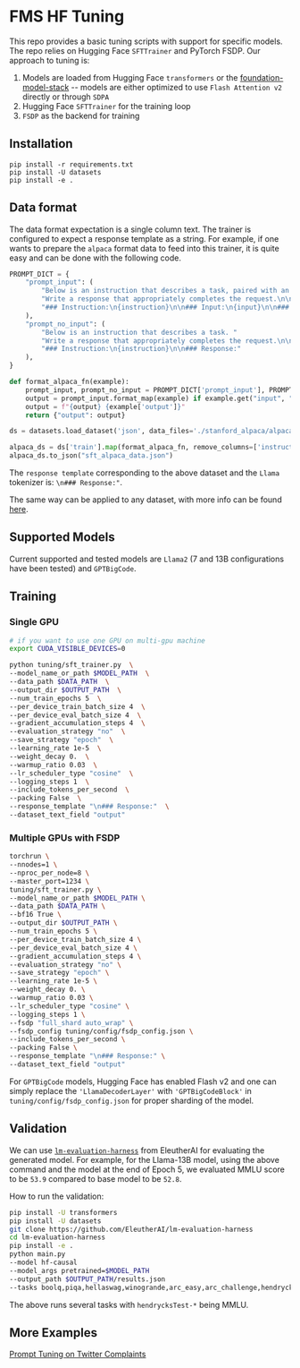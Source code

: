 # FMS HF Tuning

This repo provides a basic tuning scripts with support for specific models. The repo relies on Hugging Face `SFTTrainer` and PyTorch FSDP. Our approach to tuning is:
1. Models are loaded from Hugging Face `transformers` or the [foundation-model-stack](https://github.com/foundation-model-stack/foundation-model-stack) -- models are either optimized to use `Flash Attention v2` directly or through `SDPA`
2. Hugging Face `SFTTrainer` for the training loop
3. `FSDP` as the backend for training

## Installation

```
pip install -r requirements.txt
pip install -U datasets
pip install -e .
```

## Data format
The data format expectation is a single column text. The trainer is configured to expect a response template as a string. For example, if one wants to prepare the `alpaca` format data to feed into this trainer, it is quite easy and can be done with the following code.

```python
PROMPT_DICT = {
    "prompt_input": (
        "Below is an instruction that describes a task, paired with an input that provides further context. "
        "Write a response that appropriately completes the request.\n\n"
        "### Instruction:\n{instruction}\n\n### Input:\n{input}\n\n### Response:"
    ),
    "prompt_no_input": (
        "Below is an instruction that describes a task. "
        "Write a response that appropriately completes the request.\n\n"
        "### Instruction:\n{instruction}\n\n### Response:"
    ),
}

def format_alpaca_fn(example):
    prompt_input, prompt_no_input = PROMPT_DICT['prompt_input'], PROMPT_DICT['prompt_no_input']
    output = prompt_input.format_map(example) if example.get("input", "") != "" else prompt_no_input.format_map(example)
    output = f"{output} {example['output']}"
    return {"output": output}

ds = datasets.load_dataset('json', data_files='./stanford_alpaca/alpaca_data.json')

alpaca_ds = ds['train'].map(format_alpaca_fn, remove_columns=['instruction', 'input'])
alpaca_ds.to_json("sft_alpaca_data.json")
```

The `response template` corresponding to the above dataset and the `Llama` tokenizer is: `\n### Response:"`.

The same way can be applied to any dataset, with more info can be found [here](https://huggingface.co/docs/trl/main/en/sft_trainer#format-your-input-prompts).


## Supported Models

Current supported and tested models are `Llama2` (7 and 13B configurations have been tested) and `GPTBigCode`.

## Training

### Single GPU
```bash
# if you want to use one GPU on multi-gpu machine
export CUDA_VISIBLE_DEVICES=0

python tuning/sft_trainer.py  \
--model_name_or_path $MODEL_PATH  \
--data_path $DATA_PATH  \
--output_dir $OUTPUT_PATH  \
--num_train_epochs 5  \
--per_device_train_batch_size 4  \
--per_device_eval_batch_size 4  \
--gradient_accumulation_steps 4  \
--evaluation_strategy "no"  \
--save_strategy "epoch"  \
--learning_rate 1e-5  \
--weight_decay 0.  \
--warmup_ratio 0.03  \
--lr_scheduler_type "cosine"  \
--logging_steps 1  \
--include_tokens_per_second  \
--packing False  \
--response_template "\n### Response:"  \
--dataset_text_field "output" 

```

### Multiple GPUs with FSDP
```bash
torchrun \
--nnodes=1 \
--nproc_per_node=8 \ 
--master_port=1234 \
tuning/sft_trainer.py \
--model_name_or_path $MODEL_PATH \
--data_path $DATA_PATH \
--bf16 True \
--output_dir $OUTPUT_PATH \
--num_train_epochs 5 \
--per_device_train_batch_size 4 \
--per_device_eval_batch_size 4 \
--gradient_accumulation_steps 4 \
--evaluation_strategy "no" \
--save_strategy "epoch" \
--learning_rate 1e-5 \
--weight_decay 0. \
--warmup_ratio 0.03 \
--lr_scheduler_type "cosine" \
--logging_steps 1 \
--fsdp "full_shard auto_wrap" \ 
--fsdp_config tuning/config/fsdp_config.json \
--include_tokens_per_second \
--packing False \
--response_template "\n### Response:" \
--dataset_text_field "output"
```


For `GPTBigCode` models, Hugging Face has enabled Flash v2 and one can simply replace the `'LlamaDecoderLayer'` with `'GPTBigCodeBlock'` in `tuning/config/fsdp_config.json` for proper sharding of the model.

## Validation

We can use [`lm-evaluation-harness`](https://github.com/EleutherAI/lm-evaluation-harness) from EleutherAI for evaluating the generated model. For example, for the Llama-13B model, using the above command and the model at the end of Epoch 5, we evaluated MMLU score to be `53.9` compared to base model to be `52.8`.

How to run the validation:
```bash
pip install -U transformers
pip install -U datasets
git clone https://github.com/EleutherAI/lm-evaluation-harness
cd lm-evaluation-harness
pip install -e .
python main.py 
--model hf-causal 
--model_args pretrained=$MODEL_PATH 
--output_path $OUTPUT_PATH/results.json 
--tasks boolq,piqa,hellaswag,winogrande,arc_easy,arc_challenge,hendrycksTest-*
```

The above runs several tasks with `hendrycksTest-*` being MMLU.

## More Examples

[Prompt Tuning on Twitter Complaints](examples/prompt_tuning_twitter_complaints/README.md)

